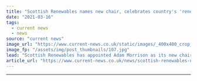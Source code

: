 ```yaml
---
title: "Scottish Renewables names new chair, celebrates country's 'renewable powerhouse' potential"
date: "2021-03-16"
tags: 
  - current news
  - news
source: "current news"
image_url: "https://www.current-news.co.uk/static/images/_400x400_crop_center-center/Twitter_Adam_Morrison_new_Chair_detail-image-Scottish-Renewables.jpg"
image_fp: "/assets/img/post_thumbnails/107.jpg"
lead: "Scottish Renewables has appointed Adam Morrison as its new chair, replacing the outgoing Rob Forrest, who has chaired the organisation since 2018."
article_url: "https://www.current-news.co.uk/news/scottish-renewables-names-new-chair-celebrates-countrys-renewable-powerhouse-potential?utm_source=rss-feeds&utm_medium=rss&utm_campaign=rss"
---
```


---
